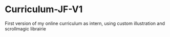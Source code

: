 # Curriculum-JF-V1
First version of my online curriculum as intern, using custom illustration and scrollmagic librairie
